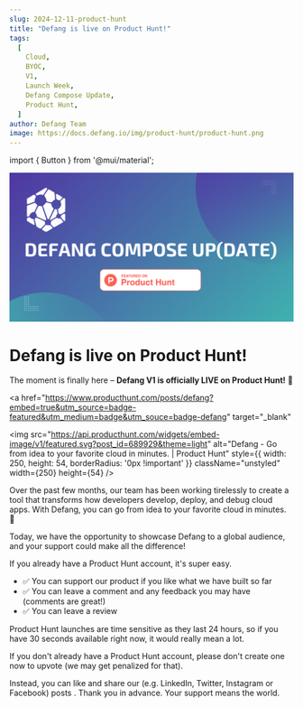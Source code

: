 ```yaml
---
slug: 2024-12-11-product-hunt
title: "Defang is live on Product Hunt!"
tags:
  [
    Cloud,
    BYOC,
    V1,
    Launch Week,
    Defang Compose Update,
    Product Hunt,
  ]
author: Defang Team
image: https://docs.defang.io/img/product-hunt/product-hunt.png
---
```

import { Button } from '@mui/material';

![Defang Compose Update - Product Hunt](/img/product-hunt/product-hunt.png)


# **Defang is live on Product Hunt!**

The moment is finally here – **Defang V1 is officially LIVE on Product Hunt!** 🎉

<a
  href="https://www.producthunt.com/posts/defang?embed=true&utm_source=badge-featured&utm_medium=badge&utm_souce=badge-defang"
  target="_blank"
>
  <img
    src="https://api.producthunt.com/widgets/embed-image/v1/featured.svg?post_id=689929&theme=light"
    alt="Defang - Go from idea to your favorite cloud in minutes. | Product Hunt"
    style={{ width: 250, height: 54, borderRadius: '0px !important' }}
    className="unstyled"
    width={250}
    height={54}
  />
</a>


Over the past few months, our team has been working tirelessly to create a tool that transforms how developers develop, deploy, and debug cloud apps. With Defang, you can go from idea to your favorite cloud in minutes. 🚀

Today, we have the opportunity to showcase Defang to a global audience, and your support could make all the difference!

If you already have a Product Hunt account, it's super easy.
* ✅ You can support our product if you like what we have built so far
* ✅ You can leave a comment and any feedback you may have (comments are great!)
* ✅ You can leave a review

Product Hunt launches are time sensitive as they last 24 hours, so if you have 30 seconds available right now, it would really mean a lot.

If you don't already have a Product Hunt account, please don't create one now to upvote (we may get penalized for that).

Instead, you can like and share our (e.g. LinkedIn, Twitter, Instagram or Facebook) posts
.
Thank you in advance. Your support means the world.
